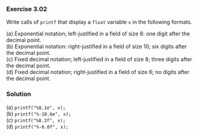 ### Exercise 3.02
Write calls of `printf` that display a `float` variable `x` in the following
formats.

(a) Exponential notation; left-justified in a field of size 8: one digit after
the decimal point.  
(b) Exponential notation: right-justified in a field of size 10; six digits
after the decimal point.  
(c) Fixed decimal notation; left-justified in a field of size 8; three digits
after the decimal point.  
(d) Fixed decimal notation; right-justified in a field of size 6; no digits
after the decimal point.

### Solution
(a) `printf("%8.1e", x);`  
(b) `printf("%-10.6e", x);`  
(c) `printf("%8.3f", x);`  
(d) `printf("%-6.0f", x);`
